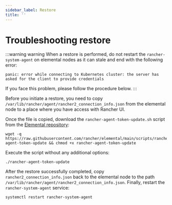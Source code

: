 ```yaml
---
sidebar_label: Restore
title: ''
---
```


<head>
  <link rel="canonical" href="https://elemental.docs.rancher.com/troubleshooting-restore"/>
</head>

# Troubleshooting restore

:::warning warning
When a restore is performed, do not restart the `rancher-system-agent` on elemental nodes as it can stale and end with the following error:

`panic: error while connecting to Kubernetes cluster: the server has asked for the client to provide credentials`

If you face this problem, please follow the procedure below.
:::

Before you initiate a restore, you need to copy `/var/lib/rancher/agent/rancher2_connection_info.json` from the elemental node to a place where you have access with Rancher UI.

Once the file is copied, download the `rancher-agent-token-update.sh` script from the [Elemental repository](https://github.com/rancher/elemental):

```shell showLineNumbers
wget -q https://raw.githubusercontent.com/rancher/elemental/main/scripts/rancher-agent-token-update && chmod +x rancher-agent-token-update
```

Execute the script without any additional options:

```shell showLineNumbers
./rancher-agent-token-update
```

After the restore successfully completed, copy `rancher2_connection_info.json` back to the elemental node to the path
`/var/lib/rancher/agent/rancher2_connection_info.json`. Finally, restart the `rancher-system-agent` service:

```shell showLineNumbers
systemctl restart rancher-system-agent
```
